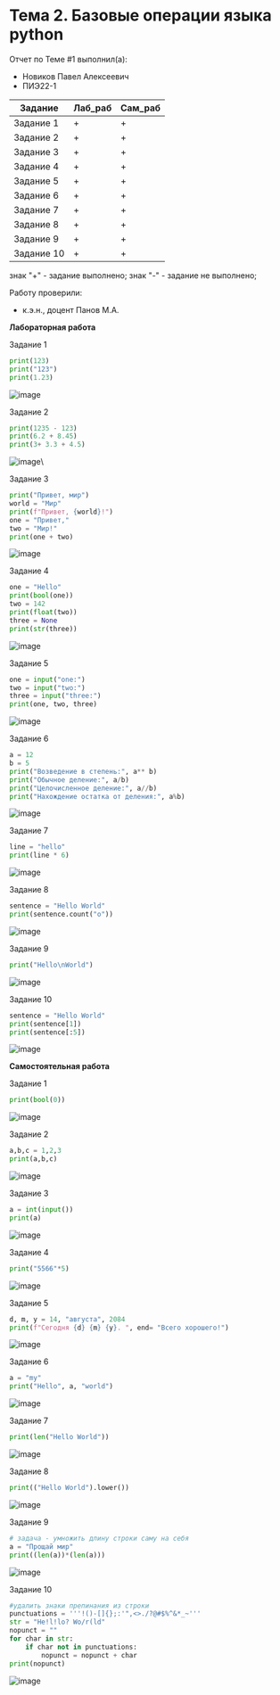# Тема 2. Базовые операции языка python
Отчет по Теме #1 выполнил(а):
- Новиков Павел Алексеевич
- ПИЭ22-1
  
| Задание | Лаб_раб | Сам_раб |
| ------ | ------ | ------ |
| Задание 1 | + | + |
| Задание 2 | + | + |
| Задание 3 | + | + |
| Задание 4 | + | + |
| Задание 5 | + | + |
| Задание 6 | + | + |
| Задание 7 | + | + |
| Задание 8 | + | + |
| Задание 9 | + | + |
| Задание 10 | + | + |

знак "+" - задание выполнено; знак "-" - задание не выполнено;

Работу проверили:
- к.э.н., доцент Панов М.А.

**Лабораторная работа** 

 Задание 1
```py
print(123)
print("123")
print(1.23)
```

![image](https://github.com/user-attachments/assets/72046672-2446-4f7f-9ec1-77cbaabf4458)

 Задание 2
```py
print(1235 - 123)
print(6.2 + 8.45)
print(3+ 3.3 + 4.5)
```

![image](https://github.com/user-attachments/assets/2cd53369-9915-4d67-9af4-6cc92c3bcad7)\

  Задание 3
```py
print("Привет, мир")
world = "Мир"
print(f"Привет, {world}!")
one = "Привет,"
two = "Мир!"
print(one + two)
```

![image](https://github.com/user-attachments/assets/a26e4f7e-0591-4e98-81e3-43c3b3bf33ef)

  Задание 4
```py
one = "Hello"
print(bool(one))
two = 142
print(float(two))
three = None
print(str(three))
```

![image](https://github.com/user-attachments/assets/b114bb64-b5f3-4eb5-9a64-800f171a9950)

  Задание 5
```py
one = input("one:")
two = input("two:")
three = input("three:")
print(one, two, three)
```

![image](https://github.com/user-attachments/assets/90a12cc2-8368-4682-a021-b8ffb719c2e4)

  Задание 6
```py
a = 12
b = 5
print("Возведение в степень:", a** b)
print("Обычное деление:", a/b)
print("Целочисленное деление:", a//b)
print("Нахождение остатка от деления:", a%b)
```

![image](https://github.com/user-attachments/assets/ad11ce7d-076c-4b86-8b4d-5f5d6138905a)

  Задание 7
```py
line = "hello"
print(line * 6)
```
  
![image](https://github.com/user-attachments/assets/27a90d47-8c4a-434d-a5c1-1a5c5f2bebd5)

  Задание 8
```py
sentence = "Hello World"
print(sentence.count("o"))
```

![image](https://github.com/user-attachments/assets/1866dede-2d37-41ac-8168-ff4973b50ed1)

  Задание 9
```py
print("Hello\nWorld")
```

![image](https://github.com/user-attachments/assets/999bbc13-5abd-43b1-87b1-51185970b5aa)

  Задание 10
```py
sentence = "Hello World"
print(sentence[1])
print(sentence[:5])
```

![image](https://github.com/user-attachments/assets/da69f6d7-8252-45c3-b35d-b26ca5ebc605)

  **Самостоятельная работа**

  Задание 1
```py
print(bool(0))
```

![image](https://github.com/user-attachments/assets/ba1596c8-c9ff-4dc9-981c-db5cf7a86ac7)

  Задание 2
```py
a,b,c = 1,2,3
print(a,b,c)
```
![image](https://github.com/user-attachments/assets/d7eb2c72-3b84-4fc6-97dd-ffee7c2967fc)

  Задание 3
```py
a = int(input())
print(a)
```
![image](https://github.com/user-attachments/assets/a98b0a80-a2ae-4150-9b2c-cf93f0902b81)

  Задание 4
```py
print("5566"*5)
```
![image](https://github.com/user-attachments/assets/7d68d081-5821-4ddf-94a7-8d2a6d98d93f)

  Задание 5
```py
d, m, y = 14, "августа", 2084
print(f"Сегодня {d} {m} {y}. ", end= "Всего хорошего!")
```
![image](https://github.com/user-attachments/assets/f11cd12c-5981-498e-84a1-7e24a234d525)

  Задание 6
```py
a = "my"
print("Hello", a, "world")
```
![image](https://github.com/user-attachments/assets/dc26dd70-681c-4cc5-8dfa-cf1c5dd4b87f)


  Задание 7
```py
print(len("Hello World"))
```
![image](https://github.com/user-attachments/assets/049ef323-d022-464f-be68-aebb6b7e899e)


  Задание 8
```py
print(("Hello World").lower())
```
![image](https://github.com/user-attachments/assets/97b1f1d8-125e-40e7-996b-5cd2b7a9930c)

  Задание 9
  
```py
# задача - умножить длину строки саму на себя
a = "Прощай мир"
print((len(a))*(len(a)))
```
![image](https://github.com/user-attachments/assets/46d9f147-f8e5-41ed-8306-e2b70063f4ea)


  Задание 10
  
```py
#удалить знаки препинания из строки
punctuations = '''!()-[]{};:'",<>./?@#$%^&*_~'''
str = "He!l!lo? Wo/r(ld"
nopunct = ""
for char in str:
    if char not in punctuations:
        nopunct = nopunct + char
print(nopunct)
```
![image](https://github.com/user-attachments/assets/37bdff36-5065-49ec-b8dd-fed83e3f1e53)



  



  








  



